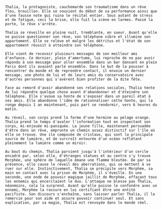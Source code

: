 	Thalia, la protagoniste, cauchemarde son traumatisme dans un rêve flou, brouillon. Elle se souvient du début de sa performance ainsi que d'une fausse note qui ruina le récital entier. Sous autant de stress et de fatigue, ceci la brise, elle fuit la scène en larmes. Passé la porte, le rêve s'arrête.

	Thalia se réveille en pleine nuit, tremblante, en sueur. Avant qu'elle ne puisse questionner son rêve, son téléphone vibre et illumine son appartement. Elle se relève et malgré les détritus et l'état de son appartement réussit à atteindre son téléphone.

	Elle vient de recevoir plusieurs messages de son meilleur ami d'enfance. Ce dernier, plein d'amertume, lui reproche de ne pas avoir répondu à son message pour aller ensemble dans un bar dansant en plein Paris dont ils avaient parlé ensemble. Dans le but de la pousser à rencontrer du monde et de reprendre contact, il envoie un dernier message, une photo de lui et de leurs amis du conservatoire avec d'autres personnes qui s'avèrent bien profiter de la dite fête.

	Face au remord d'avoir abandonné ses relations sociales, Thalia tente de lui répondre quelque chose avant d'abandonner et d'éteindre son téléphone. Elle s'avoue sa honte de s'exposer dans un pareil état à ses amis. Elle abandonne l'idée de rationnaliser cette honte, qui la ronge depuis 1 an maintenant, puis part se rendormir, vers 6 heures du matin.

	Au réveil, son corps prend la forme d'une hermine au pelage orange. Thalia prend le temps d'avaler l'information tout en inspectant son corps, mi-enjouée mi-paniquée. La jeune fille, maintenant persuadée d'être dans un rêve, emprunte un chemin assez distinctif sur l'île où elle se trouve. Une ile composée de cristaux, qui sont la principale source de lumière, et de surcroît entourée d'un océan reflétant pleinement la lumière comme un miroir.

	Au bout du chemin, Thalia parvient jusqu'à l'intérieur d'un cercle encadré par, selon elle, d'étranges statues et au centre s'y trouve Morphée, une sphère de laquelle émane une flamme bleutée. De par sa présence, elle cause le réveil des aberrations, qui se mettent à se ruer sur elle. Instinctivement, Thalia se précipite vers Morphée, sa main en contact avec la prison de Morphée, il s'éveille. En une seconde, une onde de pouvoir magique jaillit de Morphée, effaçant tous les ennemis qui encerclaient le duo. L'attaque ne blesse pas Thalia, néanmoins, cela la surprend. Avant qu'elle puisse le confondre avec un ennemi, Morphée la rassure en lui certifiant être une entité pacifiste. Son discours s'enchaîne, sans laisser parler Thalia, il la remercie pour son aide et assure pouvoir continuer seul. Et sans explication, par sa magie, Thalia est renvoyée dans le monde réel.